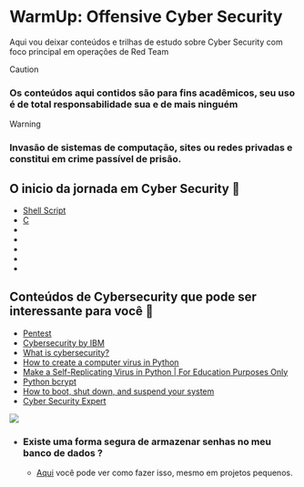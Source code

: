 # WarmUp: Offensive Cyber Security
Aqui vou deixar conteúdos e trilhas de estudo sobre Cyber Security com foco principal em operações de Red Team


> [!CAUTION]
> ### Os conteúdos aqui contidos são para fins acadêmicos, seu uso é de total responsabilidade sua e de mais ninguém

> [!WARNING]
> ### Invasão de sistemas de computação, sites ou redes privadas e constitui em crime passível de prisão.



## O inicio da jornada em Cyber Security :baby:

- [Shell Script](https://github.com/GuilhermePortella/Warm-Up-Offensive-Cyber-Security/tree/main/Codigos/Part1-Scripts%20e%20PowerShell)
- [C](https://github.com/GuilhermePortella/Mastering_C_Language)
- []()
- []()
- []()
- []()
- []()


## Conteúdos de Cybersecurity que pode ser interessante para você :key:

- [Pentest](https://xtech.com.br/pentest-ou-teste-de-penetracao-o-que-e/)
- [Cybersecurity by IBM](https://www.ibm.com/skills/topics/cybersecurity/#:~:text=IBM%20has%20leveraged%20its%20artificial,with%20the%20cybersecurity%20training%20below.)
- [What is cybersecurity? ](https://www.ibm.com/topics/cybersecurity)
- [How to create a computer virus in Python](https://thepythoncorner.com/posts/2021-08-30-how-to-create-virus-python/)
- [Make a Self-Replicating Virus in Python | For Education Purposes Only](https://infosecwriteups.com/make-a-self-replicating-virus-in-python-bb29404e3f6b)
- [Python bcrypt](https://zetcode.com/python/bcrypt/)
- [How to boot, shut down, and suspend your system](https://www.redhat.com/sysadmin/linux-boot-shutdown-systemd)
- [Cyber Security Expert](https://roadmap.sh/cyber-security)

![](https://i.imgur.com/waxVImv.png)


- ### Existe uma forma segura de armazenar senhas no meu banco de dados ? 
    - [Aqui](Codigos/SenhaCriptografia/README.md) 
você pode ver como fazer isso, mesmo em projetos pequenos.


